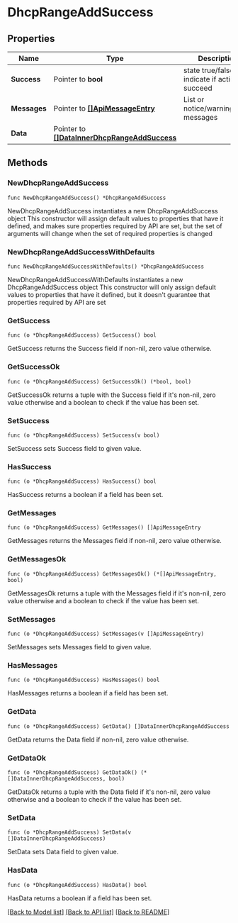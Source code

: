 # DhcpRangeAddSuccess

## Properties

Name | Type | Description | Notes
------------ | ------------- | ------------- | -------------
**Success** | Pointer to **bool** | state true/false indicate if action succeed | [optional] 
**Messages** | Pointer to [**[]ApiMessageEntry**](ApiMessageEntry.md) | List or notice/warning/error messages | [optional] 
**Data** | Pointer to [**[]DataInnerDhcpRangeAddSuccess**](DataInnerDhcpRangeAddSuccess.md) |  | [optional] 

## Methods

### NewDhcpRangeAddSuccess

`func NewDhcpRangeAddSuccess() *DhcpRangeAddSuccess`

NewDhcpRangeAddSuccess instantiates a new DhcpRangeAddSuccess object
This constructor will assign default values to properties that have it defined,
and makes sure properties required by API are set, but the set of arguments
will change when the set of required properties is changed

### NewDhcpRangeAddSuccessWithDefaults

`func NewDhcpRangeAddSuccessWithDefaults() *DhcpRangeAddSuccess`

NewDhcpRangeAddSuccessWithDefaults instantiates a new DhcpRangeAddSuccess object
This constructor will only assign default values to properties that have it defined,
but it doesn't guarantee that properties required by API are set

### GetSuccess

`func (o *DhcpRangeAddSuccess) GetSuccess() bool`

GetSuccess returns the Success field if non-nil, zero value otherwise.

### GetSuccessOk

`func (o *DhcpRangeAddSuccess) GetSuccessOk() (*bool, bool)`

GetSuccessOk returns a tuple with the Success field if it's non-nil, zero value otherwise
and a boolean to check if the value has been set.

### SetSuccess

`func (o *DhcpRangeAddSuccess) SetSuccess(v bool)`

SetSuccess sets Success field to given value.

### HasSuccess

`func (o *DhcpRangeAddSuccess) HasSuccess() bool`

HasSuccess returns a boolean if a field has been set.

### GetMessages

`func (o *DhcpRangeAddSuccess) GetMessages() []ApiMessageEntry`

GetMessages returns the Messages field if non-nil, zero value otherwise.

### GetMessagesOk

`func (o *DhcpRangeAddSuccess) GetMessagesOk() (*[]ApiMessageEntry, bool)`

GetMessagesOk returns a tuple with the Messages field if it's non-nil, zero value otherwise
and a boolean to check if the value has been set.

### SetMessages

`func (o *DhcpRangeAddSuccess) SetMessages(v []ApiMessageEntry)`

SetMessages sets Messages field to given value.

### HasMessages

`func (o *DhcpRangeAddSuccess) HasMessages() bool`

HasMessages returns a boolean if a field has been set.

### GetData

`func (o *DhcpRangeAddSuccess) GetData() []DataInnerDhcpRangeAddSuccess`

GetData returns the Data field if non-nil, zero value otherwise.

### GetDataOk

`func (o *DhcpRangeAddSuccess) GetDataOk() (*[]DataInnerDhcpRangeAddSuccess, bool)`

GetDataOk returns a tuple with the Data field if it's non-nil, zero value otherwise
and a boolean to check if the value has been set.

### SetData

`func (o *DhcpRangeAddSuccess) SetData(v []DataInnerDhcpRangeAddSuccess)`

SetData sets Data field to given value.

### HasData

`func (o *DhcpRangeAddSuccess) HasData() bool`

HasData returns a boolean if a field has been set.


[[Back to Model list]](../README.md#documentation-for-models) [[Back to API list]](../README.md#documentation-for-api-endpoints) [[Back to README]](../README.md)


